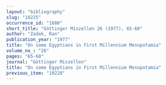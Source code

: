 ```yaml
---
layout: "bibliography"
slug: "10225"
occurrence_id: "1880"
short_title: "Göttinger Miszellen 26 (1977), 65-68"
author: "Zadok, Ran"
publication_year: "1977"
title: "On some Egyptians in First Millennium Mesopotamia"
volume_no_: "26"
pages: "65-68"
journal: "Göttinger Miszellen"
title: "On some Egyptians in First Millennium Mesopotamia"
previous_item: "10228"
---
```

